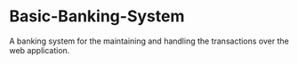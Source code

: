 # Basic-Banking-System
A banking system for the maintaining and handling the transactions over the web application.


